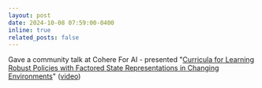 ```yaml
---
layout: post
date: 2024-10-08 07:59:00-0400
inline: true
related_posts: false
---
```


Gave a community talk at Cohere For AI - presented \"[Curricula for Learning Robust Policies with Factored State Representations in Changing Environments](https://arxiv.org/abs/2409.09169)\" ([video](https://www.youtube.com/watch?v=ZiT15k7vqSo))
